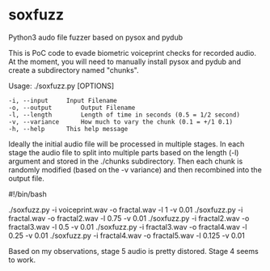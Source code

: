 # soxfuzz
Python3 audo file fuzzer based on pysox and pydub

This is PoC code to evade biometric voiceprint checks for recorded audio.  At the moment, you will need to manually install pysox and pydub and create a subdirectory named "chunks".

Usage: ./soxfuzz.py [OPTIONS]

	-i, --input		Input Filename
	-o, --output		Output Filename
	-l, --length		Length of time in seconds (0.5 = 1/2 second)
	-v, --variance		How much to vary the chunk (0.1 = +/1 0.1)
	-h, --help		This help message

Ideally the initial audio file will be processed in multiple stages.  In each stage the audio file to split into multiple parts based on the length (-l) argument and stored in the ./chunks subdirectory.  Then each chunk is randomly modified (based on the -v variance) and then recombined into the output file.

#!/bin/bash

./soxfuzz.py -i voiceprint.wav -o fractal.wav -l 1 -v 0.01
./soxfuzz.py -i fractal.wav -o fractal2.wav -l 0.75 -v 0.01
./soxfuzz.py -i fractal2.wav -o fractal3.wav -l 0.5 -v 0.01
./soxfuzz.py -i fractal3.wav -o fractal4.wav -l 0.25 -v 0.01
./soxfuzz.py -i fractal4.wav -o fractal5.wav -l 0.125 -v 0.01
 
Based on my observations, stage 5 audio is pretty distored.  Stage 4 seems to work.
